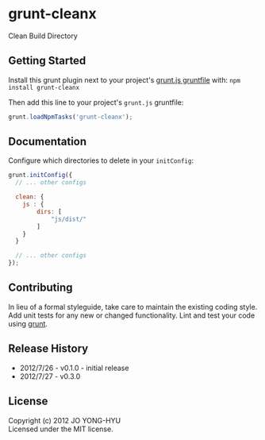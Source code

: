 # grunt-cleanx

Clean Build Directory

## Getting Started
Install this grunt plugin next to your project's [grunt.js gruntfile][getting_started] with: `npm install grunt-cleanx`

Then add this line to your project's `grunt.js` gruntfile:

```javascript
grunt.loadNpmTasks('grunt-cleanx');
```

[grunt]: https://github.com/cowboy/grunt
[getting_started]: https://github.com/cowboy/grunt/blob/master/docs/getting_started.md

## Documentation
Configure which directories to delete in your `initConfig`:
```javascript
grunt.initConfig({
  // ... other configs

  clean: {
	js : {
    	dirs: [
			"js/dist/"
		]
	}
  }

  // ... other configs
});
```


## Contributing
In lieu of a formal styleguide, take care to maintain the existing coding style. Add unit tests for any new or changed functionality. Lint and test your code using [grunt][grunt].

## Release History
* 2012/7/26 - v0.1.0 - initial release
* 2012/7/27 - v0.3.0

## License
Copyright (c) 2012 JO YONG-HYU  
Licensed under the MIT license.
